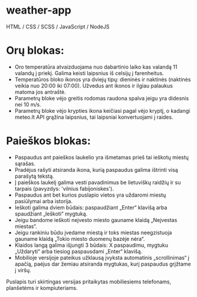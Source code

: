 # weather-app
HTML / CSS / SCSS / JavaScript / NodeJS

# Orų blokas:

* Oro temperatūra atvaizduojama nuo dabartinio laiko kas valandą 11 valandų į priekį. Galima keisti laipsnius iš celsijų į farenheitus.
* Temperatūros bloko ikonos yra dviejų tipų: dieninės ir naktinės (naktinės veikia nuo 20:00 iki 07:00). Užvedus ant ikonos ir ilgiau palaukus matoma jos antraštė.
* Parametrų bloke vėjo greitis rodomas raudona spalva jeigu yra didesnis nei 10 m/s.
* Parametrų bloke vėjo krypties ikona keičiasi pagal vėjo kryptį, o kadangi meteo.lt API grąžina laipsnius, tai laipsniai konvertuojami į raides.

# Paieškos blokas:

* Paspaudus ant paieškos laukelio yra išmetamas prieš tai ieškotų miestų sąrašas.
* Pradėjus rašyti atsiranda ikona, kurią paspaudus galima ištrinti visą parašytą tekstą.
* Į paieškos laukelį galima vesti pavadinimus be lietuviškų raidžių ir su tarpais (pavyzdys: 'vilnius fabijoniskes').
* Paspaudus ant bet kurios puslapio vietos yra uždaromi miestų pasiūlymai arba istorija.
* Ieškoti galima dviem būdais: paspaudžiant „Enter“ klavišą arba spaudžiant „Ieškoti“ mygtuką.
* Jeigu bandome ieškoti neįvesto miesto gauname klaidą „Neįvestas miestas“.
* Jeigu rankiniu būdu įvedame miestą ir toks miestas neegzistuoja gauname klaidą „Tokio miesto duomenų bazėje nėra“.
* Klaidos langą galima išjungti 3 būdais: X paspaudimu, mygtuku „Uždaryti“ arba tiesiog paspausdami „Enter“ klavišą.
* Mobilioje versijoje pateikus užklausą įvyksta automatinis „scrollinimas“ į apačią, paėjus dar žemiau atsiranda mygtukas, kurį paspaudus grįžtame į viršų.

Puslapis turi skirtingas versijas pritaikytas mobiliesiems telefonams, planšetėms ir kompiuteriams.
